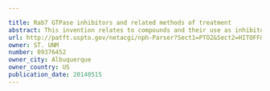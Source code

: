 ```yaml
---

title: Rab7 GTPase inhibitors and related methods of treatment
abstract: This invention relates to compounds and their use as inhibitors or activators of Rab7 GTPase to treat or prevent the onset of Rab 7 GTPase-associated disorders such as neuropathies, cancer, metabolic diseases of bone and lipid storage. The invention is also applicable to infectious diseases where Rab7 is inactivated or its protein-protein interactions are modulated to facilitate intracellular survival of pathogens. The compound described acts as a competitive inhibitor of nucleotide binding and as such also has utility as a scaffold for targeting other small GTPases. In one aspect, methods of treatment of the invention are used to treat or prevent the onset of hereditary sensory neuropathies such as Charcot-Marie-Tooth type 2B disease. Related pharmaceutical compositions, assays, and drug screens are also provided.
url: http://patft.uspto.gov/netacgi/nph-Parser?Sect1=PTO2&Sect2=HITOFF&p=1&u=%2Fnetahtml%2FPTO%2Fsearch-adv.htm&r=1&f=G&l=50&d=PALL&S1=09376452&OS=09376452&RS=09376452
owner: ST. UNM
number: 09376452
owner_city: Albuquerque
owner_country: US
publication_date: 20140515
---
```

